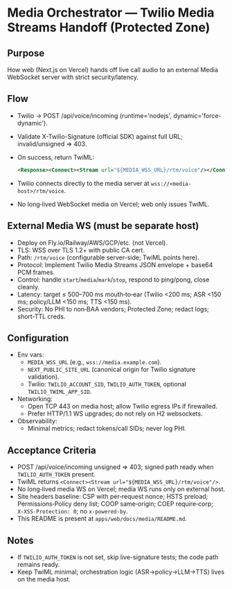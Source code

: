 # Media Orchestrator — Twilio Media Streams Handoff (Protected Zone)

## Purpose
How web (Next.js on Vercel) hands off live call audio to an external Media WebSocket server with strict security/latency.

## Flow
- Twilio → POST /api/voice/incoming (runtime='nodejs', dynamic='force-dynamic').
- Validate X-Twilio-Signature (official SDK) against full URL; invalid/unsigned ⇒ 403.
- On success, return TwiML:

  ```xml
  <Response><Connect><Stream url="${MEDIA_WSS_URL}/rtm/voice"/></Connect></Response>
  ```

- Twilio connects directly to the media server at `wss://<media-host>/rtm/voice`.
- No long‑lived WebSocket media on Vercel; web only issues TwiML.

## External Media WS (must be separate host)
- Deploy on Fly.io/Railway/AWS/GCP/etc. (not Vercel).
- TLS: WSS over TLS 1.2+ with public CA cert.
- Path: `/rtm/voice` (configurable server-side; TwiML points here).
- Protocol: Implement Twilio Media Streams JSON envelope + base64 PCM frames.
- Control: handle `start`/`media`/`mark`/`stop`, respond to ping/pong, close cleanly.
- Latency: target ≤ 500–700 ms mouth‑to‑ear (Twilio <200 ms; ASR <150 ms; policy/LLM <150 ms; TTS <150 ms).
- Security: No PHI to non‑BAA vendors; Protected Zone; redact logs; short‑TTL creds.

## Configuration
- Env vars:
  - `MEDIA_WSS_URL` (e.g., `wss://media.example.com`).
  - `NEXT_PUBLIC_SITE_URL` (canonical origin for Twilio signature validation).
  - Twilio: `TWILIO_ACCOUNT_SID`, `TWILIO_AUTH_TOKEN`, optional `TWILIO_TWIML_APP_SID`.
- Networking:
  - Open TCP 443 on media host; allow Twilio egress IPs if firewalled.
  - Prefer HTTP/1.1 WS upgrades; do not rely on H2 websockets.
- Observability:
  - Minimal metrics; redact tokens/call SIDs; never log PHI.

## Acceptance Criteria
- POST /api/voice/incoming unsigned ⇒ 403; signed path ready when `TWILIO_AUTH_TOKEN` present.
- TwiML returns `<Connect><Stream url="${MEDIA_WSS_URL}/rtm/voice"/>`.
- No long‑lived media WS on Vercel; media WS runs only on external host.
- Site headers baseline: CSP with per‑request nonce; HSTS preload; Permissions‑Policy deny list; COOP same‑origin; COEP require‑corp; `X‑XSS‑Protection: 0`; no `x-powered-by`.
- This README is present at `apps/web/docs/media/README.md`.

## Notes
- If `TWILIO_AUTH_TOKEN` is not set, skip live-signature tests; the code path remains ready.
- Keep TwiML minimal; orchestration logic (ASR→policy→LLM→TTS) lives on the media host.
